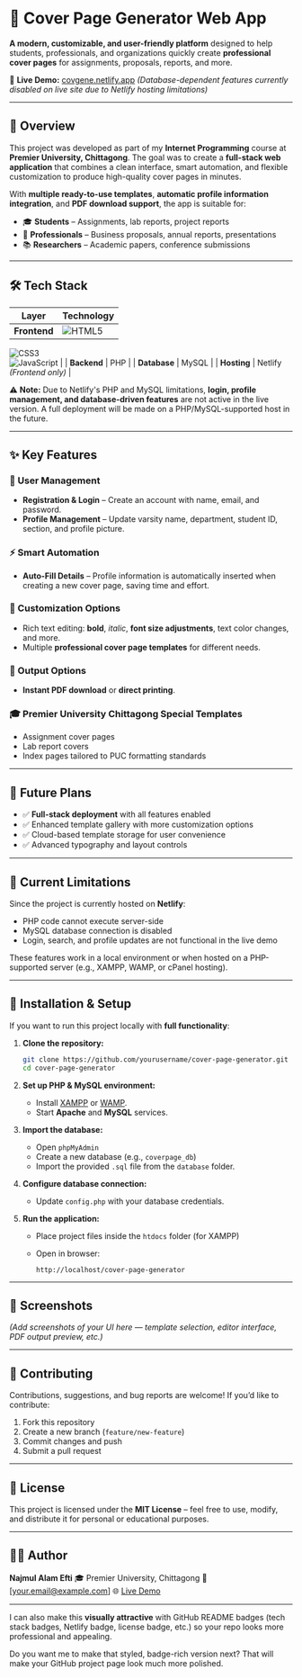 # 📄 Cover Page Generator Web App

**A modern, customizable, and user-friendly platform** designed to help students, professionals, and organizations quickly create **professional cover pages** for assignments, proposals, reports, and more.

🚀 **Live Demo:** [covgene.netlify.app](https://covgene.netlify.app) *(Database-dependent features currently disabled on live site due to Netlify hosting limitations)*

---

## 🌟 Overview

This project was developed as part of my **Internet Programming** course at **Premier University, Chittagong**. The goal was to create a **full-stack web application** that combines a clean interface, smart automation, and flexible customization to produce high-quality cover pages in minutes.

With **multiple ready-to-use templates**, **automatic profile information integration**, and **PDF download support**, the app is suitable for:

* 🎓 **Students** – Assignments, lab reports, project reports
* 🏢 **Professionals** – Business proposals, annual reports, presentations
* 📚 **Researchers** – Academic papers, conference submissions

---

## 🛠 Tech Stack

| Layer        | Technology                |
| ------------ | ------------------------- |
| **Frontend** | ![HTML5](https://img.shields.io/badge/HTML5-E34F26?logo=html5&logoColor=white)  
![CSS3](https://img.shields.io/badge/CSS3-1572B6?logo=css3&logoColor=white)  
![JavaScript](https://img.shields.io/badge/JavaScript-F7DF1E?logo=javascript&logoColor=black)     |
| **Backend**  | PHP                       |
| **Database** | MySQL                     |
| **Hosting**  | Netlify *(Frontend only)* |

⚠ **Note:** Due to Netlify's PHP and MySQL limitations, **login, profile management, and database-driven features** are not active in the live version. A full deployment will be made on a PHP/MySQL-supported host in the future.

---

## ✨ Key Features

### 👤 User Management

* **Registration & Login** – Create an account with name, email, and password.
* **Profile Management** – Update varsity name, department, student ID, section, and profile picture.

### ⚡ Smart Automation

* **Auto-Fill Details** – Profile information is automatically inserted when creating a new cover page, saving time and effort.

### 🎨 Customization Options

* Rich text editing: **bold**, *italic*, **font size adjustments**, text color changes, and more.
* Multiple **professional cover page templates** for different needs.

### 📄 Output Options

* **Instant PDF download** or **direct printing**.

### 🎓 Premier University Chittagong Special Templates

* Assignment cover pages
* Lab report covers
* Index pages tailored to PUC formatting standards

---

## 📌 Future Plans

* ✅ **Full-stack deployment** with all features enabled
* ✅ Enhanced template gallery with more customization options
* ✅ Cloud-based template storage for user convenience
* ✅ Advanced typography and layout controls

---

## 🚧 Current Limitations

Since the project is currently hosted on **Netlify**:

* PHP code cannot execute server-side
* MySQL database connection is disabled
* Login, search, and profile updates are not functional in the live demo

These features work in a local environment or when hosted on a PHP-supported server (e.g., XAMPP, WAMP, or cPanel hosting).

---

## 📂 Installation & Setup

If you want to run this project locally with **full functionality**:

1. **Clone the repository:**

   ```bash
   git clone https://github.com/yourusername/cover-page-generator.git
   cd cover-page-generator
   ```

2. **Set up PHP & MySQL environment:**

   * Install [XAMPP](https://www.apachefriends.org/) or [WAMP](https://www.wampserver.com/).
   * Start **Apache** and **MySQL** services.

3. **Import the database:**

   * Open `phpMyAdmin`
   * Create a new database (e.g., `coverpage_db`)
   * Import the provided `.sql` file from the `database` folder.

4. **Configure database connection:**

   * Update `config.php` with your database credentials.

5. **Run the application:**

   * Place project files inside the `htdocs` folder (for XAMPP)
   * Open in browser:

     ```
     http://localhost/cover-page-generator
     ```

---

## 📸 Screenshots

*(Add screenshots of your UI here — template selection, editor interface, PDF output preview, etc.)*

---

## 🤝 Contributing

Contributions, suggestions, and bug reports are welcome!
If you’d like to contribute:

1. Fork this repository
2. Create a new branch (`feature/new-feature`)
3. Commit changes and push
4. Submit a pull request

---

## 📜 License

This project is licensed under the **MIT License** – feel free to use, modify, and distribute it for personal or educational purposes.

---

## 👨‍💻 Author

**Najmul Alam Efti**
🎓 Premier University, Chittagong
📧 \[[your.email@example.com](mailto:your.email@example.com)]
🌐 [Live Demo](https://covgene.netlify.app)

---

I can also make this **visually attractive** with GitHub README badges (tech stack badges, Netlify badge, license badge, etc.) so your repo looks more professional and appealing.

Do you want me to make that styled, badge-rich version next? That will make your GitHub project page look much more polished.
